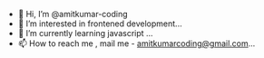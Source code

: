 - 👋 Hi, I’m @amitkumar-coding
- 👀 I’m interested in frontened development...
- 🌱 I’m currently learning javascript ...
- 📫 How to reach me , mail me - amitkumarcoding@gmail.com...

<!---
amitkumar-coding/amitkumar-coding is a ✨ special ✨ repository because its `README.md` (this file) appears on your GitHub profile.
You can click the Preview link to take a look at your changes.
--->
